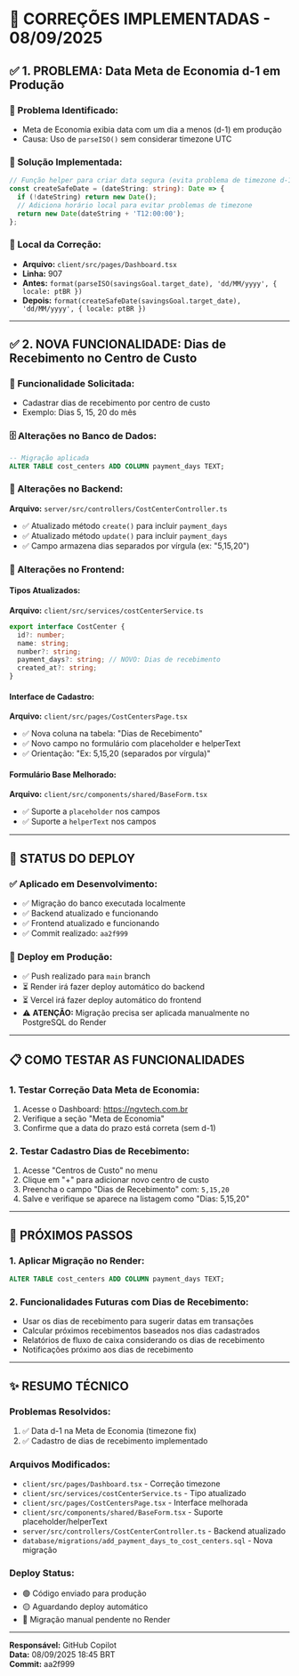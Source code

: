 # 🔧 CORREÇÕES IMPLEMENTADAS - 08/09/2025

## ✅ **1. PROBLEMA: Data Meta de Economia d-1 em Produção**

### **🐛 Problema Identificado:**
- Meta de Economia exibia data com um dia a menos (d-1) em produção
- Causa: Uso de `parseISO()` sem considerar timezone UTC

### **🔧 Solução Implementada:**
```typescript
// Função helper para criar data segura (evita problema de timezone d-1)
const createSafeDate = (dateString: string): Date => {
  if (!dateString) return new Date();
  // Adiciona horário local para evitar problemas de timezone
  return new Date(dateString + 'T12:00:00');
};
```

### **📍 Local da Correção:**
- **Arquivo:** `client/src/pages/Dashboard.tsx`
- **Linha:** 907
- **Antes:** `format(parseISO(savingsGoal.target_date), 'dd/MM/yyyy', { locale: ptBR })`
- **Depois:** `format(createSafeDate(savingsGoal.target_date), 'dd/MM/yyyy', { locale: ptBR })`

---

## ✅ **2. NOVA FUNCIONALIDADE: Dias de Recebimento no Centro de Custo**

### **🎯 Funcionalidade Solicitada:**
- Cadastrar dias de recebimento por centro de custo
- Exemplo: Dias 5, 15, 20 do mês

### **🗄️ Alterações no Banco de Dados:**
```sql
-- Migração aplicada
ALTER TABLE cost_centers ADD COLUMN payment_days TEXT;
```

### **🔧 Alterações no Backend:**
**Arquivo:** `server/src/controllers/CostCenterController.ts`
- ✅ Atualizado método `create()` para incluir `payment_days`
- ✅ Atualizado método `update()` para incluir `payment_days`
- ✅ Campo armazena dias separados por vírgula (ex: "5,15,20")

### **🎨 Alterações no Frontend:**

#### **Tipos Atualizados:**
**Arquivo:** `client/src/services/costCenterService.ts`
```typescript
export interface CostCenter {
  id?: number;
  name: string;
  number?: string;
  payment_days?: string; // NOVO: Dias de recebimento
  created_at?: string;
}
```

#### **Interface de Cadastro:**
**Arquivo:** `client/src/pages/CostCentersPage.tsx`
- ✅ Nova coluna na tabela: "Dias de Recebimento"
- ✅ Novo campo no formulário com placeholder e helperText
- ✅ Orientação: "Ex: 5,15,20 (separados por vírgula)"

#### **Formulário Base Melhorado:**
**Arquivo:** `client/src/components/shared/BaseForm.tsx`
- ✅ Suporte a `placeholder` nos campos
- ✅ Suporte a `helperText` nos campos

---

## 🚀 **STATUS DO DEPLOY**

### **✅ Aplicado em Desenvolvimento:**
- ✅ Migração do banco executada localmente
- ✅ Backend atualizado e funcionando
- ✅ Frontend atualizado e funcionando
- ✅ Commit realizado: `aa2f999`

### **🔄 Deploy em Produção:**
- ✅ Push realizado para `main` branch
- ⏳ Render irá fazer deploy automático do backend
- ⏳ Vercel irá fazer deploy automático do frontend
- ⚠️ **ATENÇÃO:** Migração precisa ser aplicada manualmente no PostgreSQL do Render

---

## 📋 **COMO TESTAR AS FUNCIONALIDADES**

### **1. Testar Correção Data Meta de Economia:**
1. Acesse o Dashboard: https://ngvtech.com.br
2. Verifique a seção "Meta de Economia"
3. Confirme que a data do prazo está correta (sem d-1)

### **2. Testar Cadastro Dias de Recebimento:**
1. Acesse "Centros de Custo" no menu
2. Clique em "+" para adicionar novo centro de custo
3. Preencha o campo "Dias de Recebimento" com: `5,15,20`
4. Salve e verifique se aparece na listagem como "Dias: 5,15,20"

---

## 🔮 **PRÓXIMOS PASSOS**

### **1. Aplicar Migração no Render:**
```sql
ALTER TABLE cost_centers ADD COLUMN payment_days TEXT;
```

### **2. Funcionalidades Futuras com Dias de Recebimento:**
- Usar os dias de recebimento para sugerir datas em transações
- Calcular próximos recebimentos baseados nos dias cadastrados
- Relatórios de fluxo de caixa considerando os dias de recebimento
- Notificações próximo aos dias de recebimento

---

## ✨ **RESUMO TÉCNICO**

### **Problemas Resolvidos:**
1. ✅ Data d-1 na Meta de Economia (timezone fix)
2. ✅ Cadastro de dias de recebimento implementado

### **Arquivos Modificados:**
- `client/src/pages/Dashboard.tsx` - Correção timezone
- `client/src/services/costCenterService.ts` - Tipo atualizado
- `client/src/pages/CostCentersPage.tsx` - Interface melhorada
- `client/src/components/shared/BaseForm.tsx` - Suporte placeholder/helperText
- `server/src/controllers/CostCenterController.ts` - Backend atualizado
- `database/migrations/add_payment_days_to_cost_centers.sql` - Nova migração

### **Deploy Status:**
- 🟢 Código enviado para produção
- 🟡 Aguardando deploy automático
- 🔴 Migração manual pendente no Render

---

**Responsável:** GitHub Copilot  
**Data:** 08/09/2025 18:45 BRT  
**Commit:** aa2f999

